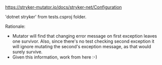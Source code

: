 https://stryker-mutator.io/docs/stryker-net/Configuration

'dotnet stryker' from tests.csproj folder.

Rationale:
* Mutator will find that changing error message on first exception leaves one survivor. Also, since there's no test checking second exception it will ignore mutating the second's exception message, as that would surely survive.
* Given this information, work from here :-)